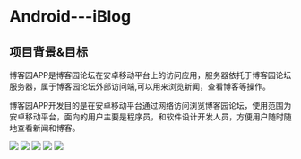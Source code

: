 # Android---iBlog
## 项目背景&目标<br>
  博客园APP是博客园论坛在安卓移动平台上的访问应用，服务器依托于博客园论坛服务器，属于博客园论坛外部访问端,可以用来浏览新闻，查看博客等操作。

  博客园APP开发目的是在安卓移动平台通过网络访问浏览博客园论坛，使用范围为安卓移动平台，面向的用户主要是程序员，和软件设计开发人员，方便用户随时随地查看新闻和博客。
 
 
![](https://i.loli.net/2018/06/11/5b1e485812ed0.png)
![](https://i.loli.net/2018/06/11/5b1e49749f49f.png)
![](https://i.loli.net/2018/06/11/5b1e4a030c81d.png)
![](https://i.loli.net/2018/06/11/5b1e4a17c474d.png)
![](https://i.loli.net/2018/06/11/5b1e4a28996c9.png)
